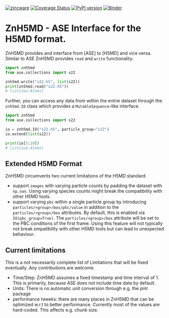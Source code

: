 [![zincware](https://img.shields.io/badge/Powered%20by-zincware-darkcyan)](https://github.com/zincware)
[![Coverage Status](https://coveralls.io/repos/github/zincware/ZnH5MD/badge.svg?branch=main)](https://coveralls.io/github/zincware/ZnH5MD?branch=main)
[![PyPI version](https://badge.fury.io/py/znh5md.svg)](https://badge.fury.io/py/znh5md)
[![Binder](https://mybinder.org/badge_logo.svg)](https://mybinder.org/v2/gh/zincware/ZnH5MD/HEAD)

# ZnH5MD - ASE Interface for the H5MD format.

ZnH5MD provides and interface from [ASE] to [H5MD] and vice versa.
Similar to ASE ZnH5MD provides `read` and `write` functionality:

```python
import znh5md
from ase.collections import s22

znh5md.write("s22.h5", list(s22))
print(zn5hmd.read("s22.h5"))
# list[ase.Atoms]
```

Further, you can access any data from within the entrie dataset through the `znh5md.IO` class which provides a `MutableSequence`-like interface.

```python
import znh5md
from ase.collections import s22

io = znh5md.IO("s22.h5", particle_group="s22")
io.extend(list(s22))

print(io[5:10])
# list[ase.Atoms]
```

## Extended H5MD Format
ZnH5MD circumvents two current limitations of the H5MD standard.
- support `images` with varying particle counts by padding the dataset with `np.nan`. Using varying species counts might break the compatibility with other H5MD tools.
- support varying `pbc` within a single particle group by introducing `particles/<group>/box/pbc/value` in addition to the `particles/<group>/box` attributes. By default, this is enabled via `IO(pbc_group=True)`. The `particles/<group>/box` attribute will be set to the PBC conditions of the first frame. Using this feature will not typically not break ompatibility with other H5MD tools but can lead to unexpected behaviour.

## Current limitations
This is a not necessarily complete list of Limitations that will be fixed eventually. 
Any contributions are welcome.

- Time/Step: ZnH5MD assumes a fixed timestamp and time interval of 1. This is primarily, because ASE does not include time data by default.
- Units: There is no automatic unit conversion through e.g. the pint package
- performance tweeks: there are many places in ZnH5MD that can be optimized w.r.t to better performance. Currently most of the values are hard-coded. This affects e.g. chunk size.

